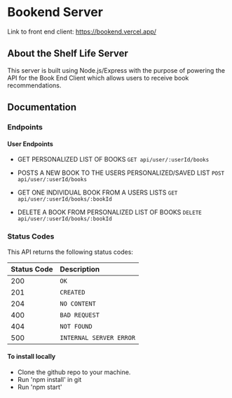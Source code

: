 # Bookend Server 

Link to front end client: https://bookend.vercel.app/

## About the Shelf Life Server

This server is built using Node.js/Express with the purpose of powering the API for the Book End Client which allows users to receive book recommendations. 

## Documentation

### Endpoints

#### User Endpoints

- GET PERSONALIZED LIST OF BOOKS
`GET api/user/:userId/books`

- POSTS A NEW BOOK TO THE USERS PERSONALIZED/SAVED LIST
`POST api/user/:userId/books`

- GET ONE INDIVIDUAL BOOK FROM A USERS LISTS
`GET api/user/:userId/books/:bookId`

- DELETE A BOOK FROM PERSONALIZED LIST OF BOOKS
`DELETE api/user/:userId/books/:bookId`

### Status Codes

This API returns the following status codes:

| Status Code | Description             |
| :---------- | :---------------------- |
| 200         | `OK`                    |
| 201         | `CREATED`               |
| 204         | `NO CONTENT`               |
| 400         | `BAD REQUEST`           |
| 404         | `NOT FOUND`             |
| 500         | `INTERNAL SERVER ERROR` |


#### To install locally

- Clone the github repo to your machine.
- Run 'npm install' in git
- Run 'npm start'
